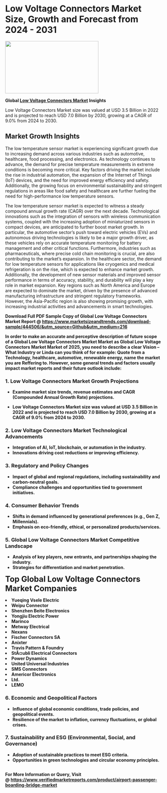 <H1>Low Voltage Connectors Market Size, Growth and Forecast from 2024 - 2031</H1><img class="aligncenter size-medium wp-image-584254" src="https://thirdeyenews.in/wp-content/uploads/2024/09/Global-Market-Research-300x168.jpeg" alt="" width="300" height="168" /><p><strong>Global&nbsp;<a href="https://www.marketsizeandtrends.com/download-sample/444506/&amp;utm_source=Github&utm_medium=216">Low Voltage Connectors Market</a> Insights</strong></p><p>Low Voltage Connectors Market size was valued at USD 3.5 Billion in 2022 and is projected to reach USD 7.0 Billion by 2030, growing at a CAGR of 9.0% from 2024 to 2030.</p><p><h2>Market Growth Insights</h2> <p>The low temperature sensor market is experiencing significant growth due to increasing demand across various industries such as automotive, healthcare, food processing, and electronics. As technology continues to advance, the demand for precise temperature measurements in extreme conditions is becoming more critical. Key factors driving the market include the rise in industrial automation, the expansion of the Internet of Things (IoT) devices, and the need for improved energy efficiency and safety. Additionally, the growing focus on environmental sustainability and stringent regulations in areas like food safety and healthcare are further fueling the need for high-performance low temperature sensors.</p> <p><strong></strong></p> <p>The low temperature sensor market is expected to witness a steady compound annual growth rate (CAGR) over the next decade. Technological innovations such as the integration of sensors with wireless communication systems, coupled with the increasing adoption of miniaturized sensors in compact devices, are anticipated to further boost market growth. In particular, the automotive sector’s push toward electric vehicles (EVs) and autonomous driving technologies is likely to be a major growth driver, as these vehicles rely on accurate temperature monitoring for battery management and other critical functions. Furthermore, industries such as pharmaceuticals, where precise cold chain monitoring is crucial, are also contributing to the market’s expansion. In the healthcare sector, the demand for low temperature sensors for applications like cryogenics and medical refrigeration is on the rise, which is expected to enhance market growth. Additionally, the development of new sensor materials and improved sensor performance in terms of accuracy, stability, and durability will play a key role in market expansion. Key regions such as North America and Europe are expected to dominate the market, driven by the presence of advanced manufacturing infrastructure and stringent regulatory frameworks. However, the Asia-Pacific region is also showing promising growth, with increasing industrial activities and advancements in smart technologies. <p><strong></p><p><span class=""><strong>Download Full PDF Sample Copy of Global Low Voltage Connectors Market Report</strong> @ <a href="https://www.marketsizeandtrends.com/download-sample/444506/&amp;utm_source=Github&utm_medium=216" target="_blank">https://www.marketsizeandtrends.com/download-sample/444506/&amp;utm_source=Github&utm_medium=216</a></span></p><p>In order to make an accurate and perceptive description of future scope of a Global&nbsp;Low Voltage Connectors Market Market as Global&nbsp;Low Voltage Connectors Market Market of 2025, you need to describe a clear Vision &ndash; What Industry or Linda can you think of for example: Quote from a Technology, healthcare, automotive, renewable energy, name the market you are Reffering to. However, some general trends and factors usually impact market reports and their future outlook include:</p><h3>1.&nbsp;<strong>Low Voltage Connectors Market Growth Projections</strong></h3><ul><li>Examine market size trends, revenue estimates and CAGR (Compounded Annual Growth Rate) projections.</li><li><p>Low Voltage Connectors Market size was valued at USD 3.5 Billion in 2022 and is projected to reach USD 7.0 Billion by 2030, growing at a CAGR of 9.0% from 2024 to 2030.</p></li></ul><h3>2.&nbsp;<strong>Low Voltage Connectors Market Technological Advancements</strong></h3><ul><li>Integration of AI, IoT, blockchain, or automation in the industry.</li><li>Innovations driving cost reductions or improving efficiency.</li></ul><h3>3.&nbsp;<strong>Regulatory and Policy Changes</strong></h3><ul><li>Impact of global and regional regulations, including sustainability and carbon-neutral goals.</li><li>Compliance challenges and opportunities tied to government initiatives.</li></ul><h3>4.&nbsp;<strong>Consumer Behavior Trends</strong></h3><ul><li>Shifts in demand influenced by generational preferences (e.g., Gen Z, Millennials).</li><li>Emphasis on eco-friendly, ethical, or personalized products/services.</li></ul><h3>5.&nbsp;<strong>Global Low Voltage Connectors Market Competitive Landscape</strong></h3><ul><li>Analysis of key players, new entrants, and partnerships shaping the industry.</li><li>Strategies for differentiation and market penetration.</li></ul><p data-pm-slice="1 1 []"><span style="color: inherit; font-family: inherit; font-size: 25px;">Top Global Low Voltage Connectors Market Companies</span></p><div class="" data-test-id=""><p><li>Yueqing Vsele Electric</li><li> Weipu Connector</li><li> Shenzhen Beite Electronics</li><li> Yongjiu Electric Power</li><li> Marinco</li><li> Metway Electrical</li><li> Nexans</li><li> Fischer Connectors SA</li><li> Anixter</li><li> Travis Pattern & Foundry</li><li> StÃ¤ubli Electrical Connectors</li><li> Power Dynamics</li><li> United Universal Industries</li><li> SMS Connectors</li><li> Americor Electronics</li><li> Ltd.</li><li> LEMO</li></p></div><h3>6.&nbsp;<strong>Economic and Geopolitical Factors</strong></h3><ul><li>Influence of global economic conditions, trade policies, and geopolitical events.</li><li>Resilience of the market to inflation, currency fluctuations, or global crises.</li></ul><h3>7.&nbsp;<strong>Sustainability and ESG (Environmental, Social, and Governance)</strong></h3><ul><li>Adoption of sustainable practices to meet ESG criteria.</li><li>Opportunities in green technologies and circular economy principles.</li></ul><h2><strong style="font-size: 14px;">For More Information or Query, Visit @&nbsp;</strong><a style="background-color: #ffffff; font-size: 14px;" href="https://www.marketsizeandtrends.com/report/low-voltage-connectors-market/" target="_blank">https://www.verifiedmarketreports.com/product/airport-passenger-boarding-bridge-market</a></h2>
